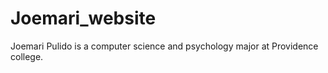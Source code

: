 # Joemari_website
Joemari Pulido is a computer science and psychology major at Providence college. 
